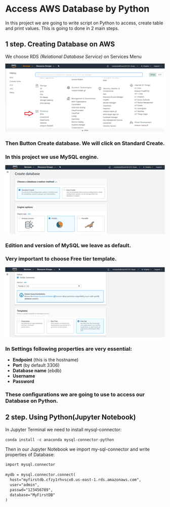 # Access AWS Database by Python
 In this project we are going to write script on Python to access, create table and print values.
 This is going to done in 2 main steps.

## **1 step. Creating Database on AWS**
 We choose RDS *(Relational Database Service)* on Services Menu

 ![RDS](RDS.png)

### Then Button **Create database**. We will click on **Standard Create**.
### In this project we use **MySQL** engine.

 ![MySQL](MySQL.png)

### **Edition** and **version** of MySQL we leave as default.

### Very important to choose **Free tier** template.  

  ![Freetire](Freetire.png)

### In **Settings** following properties are very essential:
   - **Endpoint** (this is the hostname)
   - **Port** (by default 3306)
   - **Database name** (ebdb)
   - **Username**
   - **Password**

### These configurations we are going to use to access our Database on Python.

## **2 step. Using Python(Jupyter Notebook)**

In Jupyter Terminal we need to install mysql-connector:

`conda install -c anaconda mysql-connector-python`

Then in our Jupyter Notebook we import my-sql-connector and write properties of Database:

```
import mysql.connector

mydb = mysql.connector.connect(
  host="myfirstdb.cfzy1rhvscx0.us-east-1.rds.amazonaws.com",
  user="admin",
  passwd="123456789",
  database="MyFirstDB"
)
```
